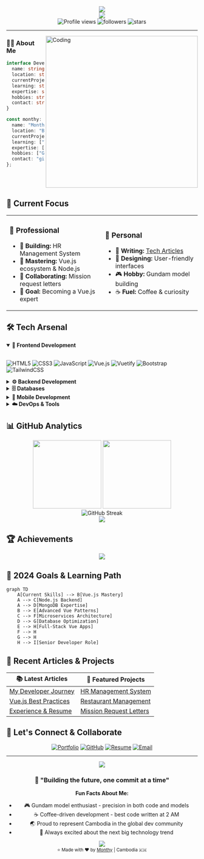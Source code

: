 <div align="center">
  <img src="https://capsule-render.vercel.app/api?type=waving&color=gradient&customColorList=6&height=120&section=header&text=Hey%20there!%20I'm%20Monthy&fontSize=40&fontColor=fff&animation=fadeIn&fontAlignY=35&desc=Fullstack%20Developer%20|%20Cambodia%20🇰🇭&descAlignY=55&descAlign=50" />
</div>

<div align="center">
  <img src="https://readme-typing-svg.herokuapp.com/?lines=🚀+Fullstack+Developer+from+Cambodia;💻+Vue.js+•+Node.js+•+MongoDB;🎯+Currently+building+HR+Systems;🧠+Always+learning+new+technologies;🎮+Gundam+enthusiast+in+free+time;☕+Powered+by+coffee+and+curiosity&font=Fira%20Code&center=true&width=600&height=50&color=36BCF7&vCenter=true&size=18&pause=1000&multiline=false" />
</div>

<div align="center">
  <img src="https://komarev.com/ghpvc/?username=snoopylazy&label=Profile%20Views&color=blueviolet&style=for-the-badge" alt="Profile views" />
  <img src="https://img.shields.io/github/followers/snoopylazy?label=Followers&style=for-the-badge&color=blue" alt="followers" />
  <img src="https://img.shields.io/github/stars/snoopylazy?label=Stars&style=for-the-badge&color=yellow" alt="stars" />
</div>

---

<img align="right" alt="Coding" width="400" src="https://media.giphy.com/media/SWoSkN6DxTszqIKEqv/giphy.gif">

### 👨‍💻 About Me

```typescript
interface Developer {
  name: string;
  location: string;
  currentProject: string;
  learning: string[];
  expertise: string[];
  hobbies: string[];
  contact: string;
}

const monthy: Developer = {
  name: "Monthy",
  location: "Battambang, Cambodia 🇰🇭",
  currentProject: "HR Management System",
  learning: ["Vue.js", "Node.js", "MongoDB"],
  expertise: ["Fullstack Development", "Web Apps", "Database Design"],
  hobbies: ["Gundam Models", "Tech Articles", "Open Source"],
  contact: "github.com/snoopylazy"
};
```

<br clear="right"/>

## 🎯 Current Focus

<table>
<tr>
<td width="50%">

### 🏢 Professional
- 🔭 **Building:** HR Management System
- 🌱 **Mastering:** Vue.js ecosystem & Node.js
- 👯 **Collaborating:** Mission request letters
- 🎯 **Goal:** Becoming a Vue.js expert

</td>
<td width="50%">

### 🚀 Personal
- 📝 **Writing:** [Tech Articles](https://snoopylazy.github.io/MyDetails.github.io/)
- 🎨 **Designing:** User-friendly interfaces  
- 🎮 **Hobby:** Gundam model building
- ☕ **Fuel:** Coffee & curiosity

</td>
</tr>
</table>

## 🛠️ Tech Arsenal

<details open>
<summary><b>🎨 Frontend Development</b></summary>
<br>

![HTML5](https://img.shields.io/badge/HTML5-E34F26?style=for-the-badge&logo=html5&logoColor=white)
![CSS3](https://img.shields.io/badge/CSS3-1572B6?style=for-the-badge&logo=css3&logoColor=white)
![JavaScript](https://img.shields.io/badge/JavaScript-F7DF1E?style=for-the-badge&logo=javascript&logoColor=black)
![Vue.js](https://img.shields.io/badge/Vue.js-4FC08D?style=for-the-badge&logo=vue.js&logoColor=white)
![Vuetify](https://img.shields.io/badge/Vuetify-1867C0?style=for-the-badge&logo=vuetify&logoColor=white)
![Bootstrap](https://img.shields.io/badge/Bootstrap-7952B3?style=for-the-badge&logo=bootstrap&logoColor=white)
![TailwindCSS](https://img.shields.io/badge/Tailwind_CSS-38B2AC?style=for-the-badge&logo=tailwind-css&logoColor=white)

</details>

<details>
<summary><b>⚙️ Backend Development</b></summary>
<br>

![Node.js](https://img.shields.io/badge/Node.js-339933?style=for-the-badge&logo=node.js&logoColor=white)
![Express.js](https://img.shields.io/badge/Express.js-000000?style=for-the-badge&logo=express&logoColor=white)
![PHP](https://img.shields.io/badge/PHP-777BB4?style=for-the-badge&logo=php&logoColor=white)
![.NET](https://img.shields.io/badge/.NET-512BD4?style=for-the-badge&logo=dotnet&logoColor=white)
![C#](https://img.shields.io/badge/C%23-239120?style=for-the-badge&logo=c-sharp&logoColor=white)

</details>

<details>
<summary><b>🗄️ Databases</b></summary>
<br>

![MongoDB](https://img.shields.io/badge/MongoDB-47A248?style=for-the-badge&logo=mongodb&logoColor=white)
![MySQL](https://img.shields.io/badge/MySQL-4479A1?style=for-the-badge&logo=mysql&logoColor=white)
![PostgreSQL](https://img.shields.io/badge/PostgreSQL-336791?style=for-the-badge&logo=postgresql&logoColor=white)
![Microsoft SQL Server](https://img.shields.io/badge/SQL_Server-CC2927?style=for-the-badge&logo=microsoft-sql-server&logoColor=white)

</details>

<details>
<summary><b>📱 Mobile Development</b></summary>
<br>

![Flutter](https://img.shields.io/badge/Flutter-02569B?style=for-the-badge&logo=flutter&logoColor=white)
![Dart](https://img.shields.io/badge/Dart-0175C2?style=for-the-badge&logo=dart&logoColor=white)
![Android](https://img.shields.io/badge/Android-3DDC84?style=for-the-badge&logo=android&logoColor=white)
![Kotlin](https://img.shields.io/badge/Kotlin-7F52FF?style=for-the-badge&logo=kotlin&logoColor=white)
![Java](https://img.shields.io/badge/Java-ED8B00?style=for-the-badge&logo=openjdk&logoColor=white)

</details>

<details>
<summary><b>☁️ DevOps & Tools</b></summary>
<br>

![Git](https://img.shields.io/badge/Git-F05032?style=for-the-badge&logo=git&logoColor=white)
![Docker](https://img.shields.io/badge/Docker-2496ED?style=for-the-badge&logo=docker&logoColor=white)
![AWS](https://img.shields.io/badge/AWS-232F3E?style=for-the-badge&logo=amazon-aws&logoColor=white)
![Firebase](https://img.shields.io/badge/Firebase-FFCA28?style=for-the-badge&logo=firebase&logoColor=black)
![Postman](https://img.shields.io/badge/Postman-FF6C37?style=for-the-badge&logo=postman&logoColor=white)
![Linux](https://img.shields.io/badge/Linux-FCC624?style=for-the-badge&logo=linux&logoColor=black)

</details>

## 📊 GitHub Analytics

<div align="center">
  <img height="180em" src="https://github-readme-stats.vercel.app/api?username=snoopylazy&show_icons=true&theme=tokyonight&include_all_commits=true&count_private=true&hide_border=true&bg_color=0d1117"/>
  <img height="180em" src="https://github-readme-stats.vercel.app/api/top-langs/?username=snoopylazy&layout=compact&langs_count=10&theme=tokyonight&hide_border=true&bg_color=0d1117"/>
</div>

<div align="center">
  <img src="https://github-readme-streak-stats.herokuapp.com/?user=snoopylazy&theme=tokyonight&hide_border=true&background=0d1117" alt="GitHub Streak" />
</div>

<div align="center">
  <img src="https://github-readme-activity-graph.vercel.app/graph?username=snoopylazy&theme=tokyo-night&bg_color=0d1117&hide_border=true&line=58A6FF&point=1F6FEB" />
</div>

## 🏆 Achievements

<div align="center">
  <img src="https://github-profile-trophy.vercel.app/?username=snoopylazy&theme=tokyonight&no-frame=true&no-bg=true&margin-w=4&column=7" />
</div>

## 🎯 2024 Goals & Learning Path

```mermaid
graph TD
    A[Current Skills] --> B[Vue.js Mastery]
    A --> C[Node.js Backend]
    A --> D[MongoDB Expertise]
    B --> E[Advanced Vue Patterns]
    C --> F[Microservices Architecture]
    D --> G[Database Optimization]
    E --> H[Full-Stack Vue Apps]
    F --> H
    G --> H
    H --> I[Senior Developer Role]
```

## 📝 Recent Articles & Projects

<div align="center">

| 📚 **Latest Articles** | 🔗 **Featured Projects** |
|---|---|
| [My Developer Journey](https://snoopylazy.github.io/MyDetails.github.io/) | [HR Management System](https://github.com/snoopylazy) |
| [Vue.js Best Practices](https://snoopylazy.github.io/MyDetails.github.io/) | [Restaurant Management](https://github.com/snoopylazy/Restaurant.git) |
| [Experience & Resume](https://snoopylazy.github.io/Reanmore/) | [Mission Request Letters](https://github.com/snoopylazy) |

</div>

## 🤝 Let's Connect & Collaborate

<div align="center">

[![Portfolio](https://img.shields.io/badge/🌐_Portfolio-4285F4?style=for-the-badge&logoColor=white)](https://snoopylazy.github.io/MyDetails.github.io/)
[![GitHub](https://img.shields.io/badge/GitHub-181717?style=for-the-badge&logo=github&logoColor=white)](https://github.com/snoopylazy)
[![Resume](https://img.shields.io/badge/📄_Resume-FF5722?style=for-the-badge&logoColor=white)](https://snoopylazy.github.io/Reanmore/)
[![Email](https://img.shields.io/badge/💌_Contact-EA4335?style=for-the-badge&logo=gmail&logoColor=white)](https://github.com/snoopylazy)

</div>

---

<div align="center">
  <img src="https://quotes-github-readme.vercel.app/api?type=horizontal&theme=tokyonight&quote=The%20best%20way%20to%20predict%20the%20future%20is%20to%20create%20it&author=Peter%20Drucker" />
</div>

<div align="center">
  
### 💭 "Building the future, one commit at a time"

**Fun Facts About Me:**
- 🎮 Gundam model enthusiast - precision in both code and models
- ☕ Coffee-driven development - best code written at 2 AM
- 🌏 Proud to represent Cambodia in the global dev community
- 🚀 Always excited about the next big technology trend

</div>

<div align="center">
  <img src="https://capsule-render.vercel.app/api?type=waving&color=gradient&customColorList=6&height=100&section=footer&animation=fadeIn" />
</div>

<div align="center">
  <sub>⭐️ Made with ❤️ by <a href="https://github.com/snoopylazy">Monthy</a> | Cambodia 🇰🇭</sub>
</div>
